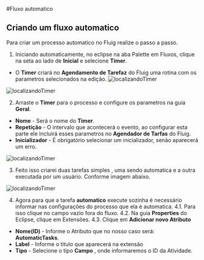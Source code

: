 #Fluxo automatico
## Criando um fluxo automatico

Para criar um processo automatico no Fluig realize o passo a passo.

1.  Iniciando automaticamente, no eclipse na aba Palette em Fluxos, clique na seta ao lado de **Inicial** e selecione **Timer**.
*  O **Timer** criará no **Agendamento de Tarefaz** do Fluig uma rotina com os parametros selecionados na edição.
![localizandoTimer](https://github.com/robertoShimokawa/Fluig/blob/master/Fluxo%20Automatico/images/localizandoTimer_01.jpg)

![localizandoTimer](https://github.com/robertoShimokawa/Fluig/blob/master/Fluxo%20Automatico/images/localizandoTimer_01.JPG)


2.  Arraste o **Timer** para o processo e configure os parametros na guia **Geral**.
*  **Nome** - Será o nome do **Timer**.
*  **Repetição** - O intervalo que acontecerá o evento, ao configurar esta parte ele incluirá esses parametros no **Agendador de Tarfas** do Fluig.
* **Inicializador** - É obrigatório selecionar um inicializador, senão aparecerá um erro.

![localizandoTimer](https://github.com/robertoShimokawa/Fluig/blob/master/Fluxo%20Automatico/images/confTimer_02.JPG)

3.  Feito isso criarei duas tarefas simples , uma sendo automatica e a outra executada por um usuário. Conforme imagem abaixo.

![localizandoTimer](https://github.com/robertoShimokawa/Fluig/blob/master/Fluxo%20Automatico/images/fluxoAuto_03.JPG)

4. Agora para que a tarefa **automatico** execute sozinha é necessário informar nas configurações do processo que ela é automatica.
4.1.  Para isso clique no campo vazio fora do fluxo.
4.2.  Na guia **Properties** do Eclipse, clique em Extensões.
4.3.  Clique em **Adicionar novo Atributo**
*  **Nome(ID)** - Informe o Atributo que no nosso caso será: **AutomaticTasks**.
*  **Label** - Informe o titulo que aparecerá na extensão
*  **Tipo** - Selecione o tipo **Campo** , onde informaremos o ID da Atividade.

